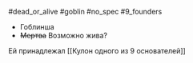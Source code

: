 #dead_or_alive #goblin #no_spec #9_founders

- Гоблинша
- ~~Мертва~~ Возможно жива?

Ей принадлежал [[Кулон одного из 9 основателей]]
